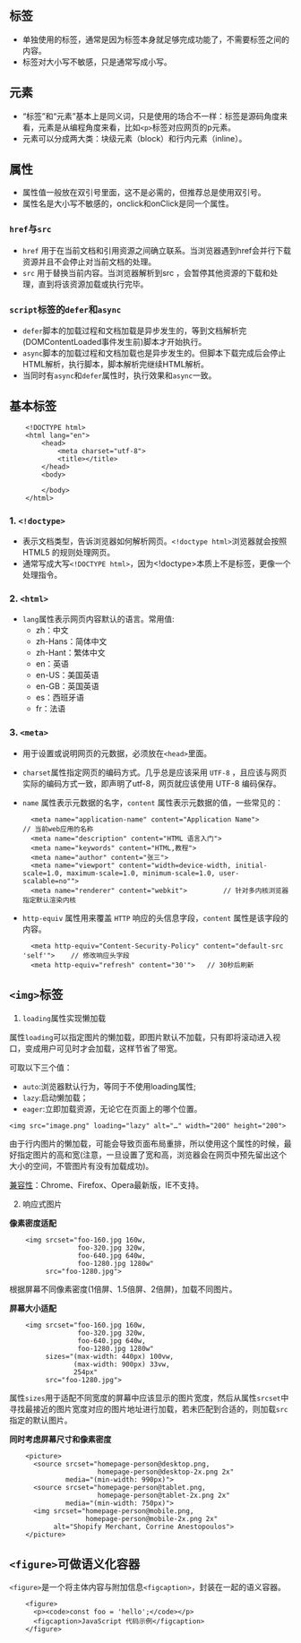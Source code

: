 ## 标签
* 单独使用的标签，通常是因为标签本身就足够完成功能了，不需要标签之间的内容。
* 标签对大小写不敏感，只是通常写成小写。

## 元素
* “标签”和“元素”基本上是同义词，只是使用的场合不一样：标签是源码角度来看，元素是从编程角度来看，比如`<p>`标签对应网页的p元素。
* 元素可以分成两大类：块级元素（block）和行内元素（inline）。

## 属性
* 属性值一般放在双引号里面，这不是必需的，但推荐总是使用双引号。
* 属性名是大小写不敏感的，onclick和onClick是同一个属性。

### `href`与`src`

* `href` 用于在当前文档和引用资源之间确立联系。当浏览器遇到href会并行下载资源并且不会停止对当前文档的处理。
* `src` 用于替换当前内容。当浏览器解析到src ，会暂停其他资源的下载和处理，直到将该资源加载或执行完毕。

### `script`标签的`defer`和`async`

* `defer`脚本的加载过程和文档加载是异步发生的，等到文档解析完(DOMContentLoaded事件发生前)脚本才开始执行。
* `async`脚本的加载过程和文档加载也是异步发生的。但脚本下载完成后会停止HTML解析，执行脚本，脚本解析完继续HTML解析。
* 当同时有`async`和`defer`属性时，执行效果和`async`一致。

## 基本标签
        <!DOCTYPE html>
        <html lang="en">
            <head>
                <meta charset="utf-8">
                <title></title>
            </head>
            <body>

            </body>
        </html>

### 1. `<!doctype>`
* 表示文档类型，告诉浏览器如何解析网页。`<!doctype html>`浏览器就会按照 HTML5 的规则处理网页。
* 通常写成大写`<!DOCTYPE html>`，因为<!doctype>本质上不是标签，更像一个处理指令。

### 2. `<html>`
* `lang`属性表示网页内容默认的语言。常用值:
  * zh：中文
  * zh-Hans：简体中文
  * zh-Hant：繁体中文
  * en：英语
  * en-US：美国英语
  * en-GB：英国英语
  * es：西班牙语
  * fr：法语

### 3. `<meta>`
* 用于设置或说明网页的元数据，必须放在`<head>`里面。
* `charset`属性指定网页的编码方式。几乎总是应该采用 `UTF-8` ，且应该与网页实际的编码方式一致，即声明了utf-8，网页就应该使用 UTF-8 编码保存。
* `name` 属性表示元数据的名字，`content` 属性表示元数据的值，一些常见的：
  
        <meta name="application-name" content="Application Name">       // 当前web应用的名称
        <meta name="description" content="HTML 语言入门">
        <meta name="keywords" content="HTML,教程">
        <meta name="author" content="张三">
        <meta name="viewport" content="width=device-width, initial-scale=1.0, maximum-scale=1.0, minimum-scale=1.0, user-scalable=no"">
        <meta name="renderer" content="webkit">         // 针对多内核浏览器指定默认渲染内核

* `http-equiv` 属性用来覆盖 `HTTP` 响应的头信息字段，`content` 属性是该字段的内容。

        <meta http-equiv="Content-Security-Policy" content="default-src 'self'">    // 修改响应头字段
        <meta http-equiv="refresh" content="30'">   // 30秒后刷新

## `<img>`标签

1. `loading`属性实现懒加载

属性`loading`可以指定图片的懒加载，即图片默认不加载，只有即将滚动进入视口，变成用户可见时才会加载，这样节省了带宽。

可取以下三个值：

* `auto`:浏览器默认行为，等同于不使用loading属性;
* `lazy`:启动懒加载；
* `eager`:立即加载资源，无论它在页面上的哪个位置。

`<img src="image.png" loading="lazy" alt="…" width="200" height="200">`

由于行内图片的懒加载，可能会导致页面布局重排，所以使用这个属性的时候，最好指定图片的高和宽(注意，一旦设置了宽和高，浏览器会在网页中预先留出这个大小的空间，不管图片有没有加载成功)。

[兼容性](https://caniuse.com/#search=loading)：Chrome、Firefox、Opera最新版，IE不支持。

2. 响应式图片

**像素密度适配**

        <img srcset="foo-160.jpg 160w,
                     foo-320.jpg 320w,
                     foo-640.jpg 640w,
                     foo-1280.jpg 1280w"
             src="foo-1280.jpg">

根据屏幕不同像素密度(1倍屏、1.5倍屏、2倍屏)，加载不同图片。

**屏幕大小适配**

        <img srcset="foo-160.jpg 160w,
                     foo-320.jpg 320w,
                     foo-640.jpg 640w,
                     foo-1280.jpg 1280w"
             sizes="(max-width: 440px) 100vw,
                    (max-width: 900px) 33vw,
                    254px"
             src="foo-1280.jpg">

属性`sizes`用于适配不同宽度的屏幕中应该显示的图片宽度，然后从属性`srcset`中寻找最接近的图片宽度对应的图片地址进行加载，若未匹配到合适的，则加载`src`指定的默认图片。

**同时考虑屏幕尺寸和像素密度**

        <picture>
          <source srcset="homepage-person@desktop.png,
                          homepage-person@desktop-2x.png 2x"
                  media="(min-width: 990px)">
          <source srcset="homepage-person@tablet.png,
                          homepage-person@tablet-2x.png 2x"
                  media="(min-width: 750px)">
          <img srcset="homepage-person@mobile.png,
                       homepage-person@mobile-2x.png 2x"
               alt="Shopify Merchant, Corrine Anestopoulos">
        </picture>


## `<figure>`可做语义化容器

`<figure>`是一个将主体内容与附加信息`<figcaption>`，封装在一起的语义容器。

        <figure>
          <p><code>const foo = 'hello';</code></p>
          <figcaption>JavaScript 代码示例</figcaption>
        </figure>
